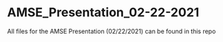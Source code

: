 # AMSE_Presentation_02-22-2021
All files for the AMSE Presentation (02/22/2021) can be found in this repo
